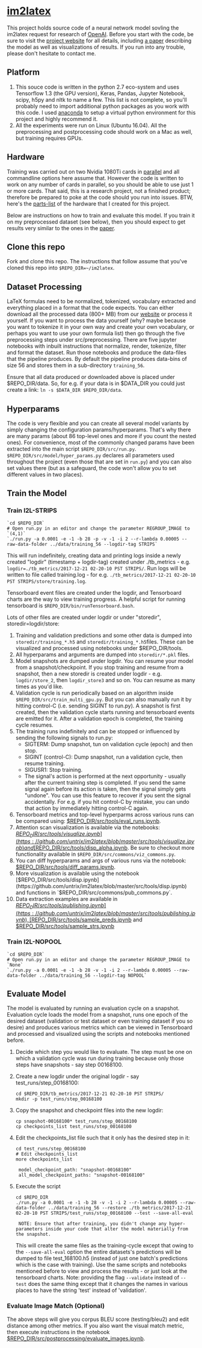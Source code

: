 # [im2latex](https://untrix.github.io/i2l/)

This project holds source code of a neural network model sovling the im2latex request for research of [OpenAI](https://openai.com/). Before you start with the code, be sure to visit the [project website](https://untrix.github.io/i2l/) for all details, including <a href="https://untrix.github.io/i2l/I2LPaper.pdf">a paper</a> describing the model as well as visualizations of results. If you run into any trouble, please don't hesitate to contact me.

## Platform

1. This souce code is written in the python 2.7 eco-system and uses Tensorflow 1.3 (the GPU version), Keras, Pandas, Jupyter Notebook, scipy, h5py and nltk to name a few. This list is not complete, so you'll probably need to import additional python packages as you work with this code. I used [anaconda](https://www.anaconda.com/) to setup a virtual python environment for this project and highly recommend it.
1. All the experiments were run on Linux (Ubuntu 16.04). All the preprocessing and postprocessing code should work on a Mac as well, but training requires GPUs.

## Hardware

Training was carried out on two Nvidia 1080Ti cards in [parallel](https://github.com/petewarden/tensorflow_makefile/blob/master/tensorflow/models/image/cifar10/cifar10_multi_gpu_train.py) and all commandline options here assume that. However the code is written to work on any number of cards in parallel, so you should be able to use just 1 or more cards. That said, this is a research project, not a finished product; therefore be prepared to poke at the code should you run into issues. BTW, here's the [parts-list](https://pcpartpicker.com/user/Sumeet0/saved/#view=gFbvVn) of the hardware that I created for this project.

Below are instructions on how to train and evaluate this model. If you train it on my preprocessed dataset (see below), then you should expect to get results very similar to the ones in the [paper](https://untrix.github.io/i2l/I2LPaper.pdf).

## Clone this repo

Fork and clone this repo. The instructions that follow assume that you've cloned this repo into `$REPO_DIR=~/im2latex`.

## Dataset Processing

LaTeX formulas need to be normalized, tokenized, vocabulary extracted and everything placed in a format that the code expects. You can either download all the processed data (800+ MB) from our [website](https://untrix.github.io/i2l/) or process it yourself. If you want to process the data yourself (why? maybe because you want to tokenize it in your own way and create your own vocabulary, or perhaps you want to use your own formula list) then go through the five preprocessing steps under src/preprocessing. There are five jupyter notebooks with inbuilt instructions that normalize, render, tokenize, filter and format the dataset. Run those notebooks and produce the data-files that the pipeline produces. By default the pipeline produces data-bins of size 56 and stores them in a sub-directory `training_56`.

Ensure that all data produced or downloaded above is placed under $REPO_DIR/data. So, for e.g. if your data is in $DATA_DIR you could just create a link: `ln -s $DATA_DIR $REPO_DIR/data`.

## Hyperparams

The code is very flexible and you can create all several model variants by simply changing the configuration params/hyperparams. That's why there are many params (about 86 top-level ones and more if you count the nested ones). For convenience, most of the commonly changed params have been extracted into the main script `$REPO_DIR/src/run.py`. `$REPO_DIR/src/model/hyper_params.py` declares all parameters used throughout the project (even those that are set in `run.py`) and you can also set values there (but as a safeguard, the code won't allow you to set different values in two places).

## Train the Model

### Train I2L-STRIPS

    `cd $REPO_DIR`
    # Open run.py in an editor and change the parameter REGROUP_IMAGE to `(4,1)`
    `./run.py -a 0.0001 -e -1 -b 28 -p -v -1 -i 2 --r-lambda 0.00005 --raw-data-folder ../data/training_56 --logdir-tag STRIPS`

This will run indefinitely, creating data and printing logs inside a newly created "logdir" (timestamp + logdir-tag) created under ./tb_metrics - e.g. `logdir=./tb_metrics/2017-12-21 02-20-10 PST STRIPS/`. Run logs will be written to file called training.log - for e.g. `./tb_metrics/2017-12-21 02-20-10 PST STRIPS/store/training.log`. 

Tensorboard event files are created under the logdir, and Tensorboard charts are the way to view training progress. A helpful script for running tensorboard is `$REPO_DIR/bin/runTensorboard.bash`.

Lots of other files are created under logdir or under "storedir", storedir=logdir/store:

1. Training and validation predictions and some other data is dumped into `storedir/training_*.h5` and `storedir/training_*.h5`files. These can be visualized and processed using notebooks under $REPO_DIR/tools.
2. All hyperparams and arguments are dumped into `storedir/*.pkl` files.
3. Model snapshots are dumped under logdir. You can resume your model from a snapshot/checkpoint. If you stop training and resume from a snapshot, then a new storedir is created under logdir - e.g. `logdir/store_2`, then `logdir_store3` and so on. You can resume as many times as you'd like.
4. Validation cycle is run periodically based on an algorithm inside `$REPO_DIR/src/train_multi_gpu.py`. But you can also manually run it by hitting control-C (i.e. sending SIGINT to run.py). A snapshot is first created, then the validation cycle starts running and tensorboard events are emitted for it. After a validation epoch is completed, the training cycle resumes.
4. The training runs indefinitely and can be stopped or influenced by sending the following signals to run.py:
    * SIGTERM: Dump snapshot, tun on validation cycle (epoch) and then stop.
    * SIGINT (control-C): Dump snapshot, run a validation cycle, then resume training.
    * SIGUSR1: Stop training.
    * The signal's action is performed at the next opportunity - usually after the current training step is completed. If you send the same signal again before its action is taken, then the signal simply gets "undone". You can use this feature to recover if you sent the signal accidentally. For e.g. if you hit control-C by mistake, you can undo that action by immediately hitting control-C again.
5. Tensorboard metrics and top-level hyperparms across various runs can be compared using: [$REPO_DIR/src/tools/eval_runs.ipynb](https://github.com/untrix/im2latex/blob/master/src/tools/eval_runs.ipynb).
6. Attention scan visualization is available via the notebooks: [$REPO_DIR/src/tools/visualize.ipynb](https://github.com/untrix/im2latex/blob/master/src/tools/visualize.ipynb) and [$REPO_DIR/src/tools/disp_alpha.ipynb](https://github.com/untrix/im2latex/blob/master/src/tools/disp_alpha.ipynb). Be sure to checkout more functionality available in `$REPO_DIR/src/commons/viz_commons.py`.
7. You can diff hyperparams and args of various runs via the notebook: [$REPO_DIR/src/tools/diff_params.ipynb](https://github.com/untrix/im2latex/blob/master/src/tools/diff_params.ipynb).
8. More visualization is available using the notebook [$REPO_DIR/src/tools/disp.ipynb](https://github.com/untrix/im2latex/blob/master/src/tools/disp.ipynb) and functions in `$REPO_DIR/src/commons/pub_commons.py`.
9. Data extraction examples are available in [$REPO_DIR/src/tools/publishing.ipynb](https://github.com/untrix/im2latex/blob/master/src/tools/publishing.ipynb), [$REPO_DIR/src/tools/sample_preds.ipynb](https://github.com/untrix/im2latex/blob/master/src/tools/sample_preds.ipynb) and [$REPO_DIR/src/tools/sample_strs.ipynb](https://github.com/untrix/im2latex/blob/master/src/tools/sample_strs.ipynb)


### Train I2L-NOPOOL

    `cd $REPO_DIR`
    # Open run.py in an editor and change the parameter REGROUP_IMAGE to `None`
    `./run.py -a 0.0001 -e -1 -b 28 -v -1 -i 2 --r-lambda 0.00005 --raw-data-folder ../data/training_56 --logdir-tag NOPOOL`

## Evaluate Model

The model is evaluated by running an evaluation cycle on a snapshot. Evaluation cycle loads the model from a snapshot, runs one epoch of the desired dataset (validation or test dataset or even training dataset if you so desire) and produces various metrics which can be viewed in Tensorboard and processed and visualized using the scripts and notebooks mentioned before.

1. Decide which step you would like to evaluate. The step must be one on which a validation cycle was run during training because only those steps have snapshots - say step 00168100.
2. Create a new logdir under the original logdir - say test_runs/step_00168100:

    `cd $REPO_DIR/tb_metrics/2017-12-21 02-20-10 PST STRIPS/`  
    `mkdir -p test_runs/step_00168100`

3. Copy the snapshot and checkpoint files into the new logdir:

    `cp snapshot-00168100* test_runs/step_00168100`  
    `cp checkpoints_list test_runs/step_00168100`

4. Edit the checkpoints_list file such that it only has the desired step in it:

    `cd test_runs/step_00168100`  
    `# Edit checkpoints_list`  
    `more checkpoints_list`  

        model_checkpoint_path: "snapshot-00168100"
        all_model_checkpoint_paths: "snapshot-00168100"

5. Execute the script

    `cd $REPO_DIR`  
    `./run.py -a 0.0001 -e -1 -b 28 -v -1 -i 2 --r-lambda 0.00005 --raw-data-folder ../data/training_56 --restore ./tb_metrics/2017-12-21 02-20-10 PST STRIPS/test_runs/step_00168100 --test --save-all-eval`

        NOTE: Ensure that after training, you didn't change any hyper-parameters inside your code that alter the model materially from the snapshot.
    This will create the same files as the training-cycle except that owing to the `--save-all-eval` option the entire datasets's predictions will be dumped to file test_168100.h5 (instead of just one batch's predictions which is the case with training). Use the same scripts and notebooks mentioned before to view and process the results - or just look at the tensorboard charts. Note: providing the flag `--validate` instead of `--test` does the same thing except that it changes the names in various places to have the string 'test' instead of 'validation'.

### Evaluate Image Match (Optional)
The above steps will give you corpus BLEU score (testing/bleu2) and edit distance among other metrics. If you also want the visual match metric, then execute instructions in the notebook [$REPO_DIR/src/postprocessing/evaluate_images.ipynb](https://github.com/untrix/im2latex/blob/master/src/postprocessing/evaluate_images.ipynb).
